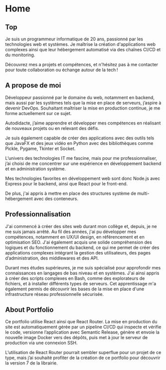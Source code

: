 # Home

## Top

Je suis un programmeur informatique de 20 ans, passionné par les technologies web et systèmes. Je maîtrise la création d'applications web complexes ainsi que leur hébergement automatisé via des chaînes CI/CD et du monitoring.

Découvrez mes a projets et compétences, et n'hésitez pas à me contacter pour toute collaboration ou échange autour de la tech !

## A propose de moi

Développeur passionné par le domaine du web, notamment en backend, mais aussi par les systèmes tels que la mise en place de serveurs, j’aspire à devenir DevOps. Souhaitant maîtriser la mise en production continue, je me forme actuellement sur ce sujet.

Autodidacte, j’aime apprendre et développer mes compétences en réalisant de nouveaux projets ou en relevant des défis.

Je suis également capable de créer des applications avec des outils tels que JavaFX et des jeux vidéo en Python avec des bibliothèques comme Pickle, Pygame, Tkinter et Socket.

L’univers des technologies IT me fascine, mais pour me professionnaliser, j’ai choisi de me concentrer sur une expérience en développement backend et en administration système.

Mes technologies favorites en développement web sont donc Node.js avec Express pour le backend, ainsi que React pour le front-end.

De plus, j'ai appris à mettre en place des structures système de multi-hébergement avec des conteneurs.

## Professionnalisation

J'ai commencé à créer des sites web durant mon collège et, depuis, je ne me suis jamais arrêté. Au fil des années, j'ai pu développer mes compétences, notamment en UX/UI design, en référencement et en optimisation SEO. J'ai également acquis une solide compréhension des logiques et du fonctionnement du backend, ce qui me permet de créer des applications complexes intégrant la gestion des utilisateurs, des pages d’administration, des middlewares et des API.

Durant mes études supérieures, je me suis spécialisé pour approfondir mes connaissances en langages de bas niveau et en systèmes. J'ai ainsi appris à créer des scripts complexes en Bash, comme des explorateurs de fichiers, et à installer différents types de serveurs. Cet apprentissage m'a également permis de découvrir les bases de la mise en place d'une infrastructure réseau professionnelle sécurisée.

## About Portfolio

Ce portfolio utilise React ainsi que React Router. La mise en production du site est automatiquement gérée par un pipeline CI/CD qui inspecte et vérifie le code, versionne l’application avec Semantic Release, génère et envoie la nouvelle image Docker vers des dépôts, puis met à jour le serveur de production via une connexion SSH.

L’utilisation de React Router pourrait sembler superflue pour un projet de ce type, mais j’ai souhaité profiter de la création de ce portfolio pour découvrir la version 7 de la librairie.
